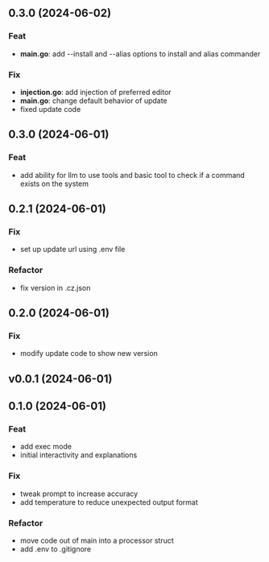 ## 0.3.0 (2024-06-02)

### Feat

- **main.go**: add --install and --alias options to install and alias commander

### Fix

- **injection.go**: add injection of preferred editor
- **main.go**: change default behavior of update
- fixed update code

## 0.3.0 (2024-06-01)

### Feat

- add ability for llm to use tools and basic tool to check if a command exists on the system

## 0.2.1 (2024-06-01)

### Fix

- set up update url using .env file

### Refactor

- fix version in .cz.json

## 0.2.0 (2024-06-01)

### Fix

- modify update code to show new version

## v0.0.1 (2024-06-01)

## 0.1.0 (2024-06-01)

### Feat

- add exec mode
- initial interactivity and explanations

### Fix

- tweak prompt to increase accuracy
- add temperature to reduce unexpected output format

### Refactor

- move code out of main into a processor struct
- add .env to .gitignore
